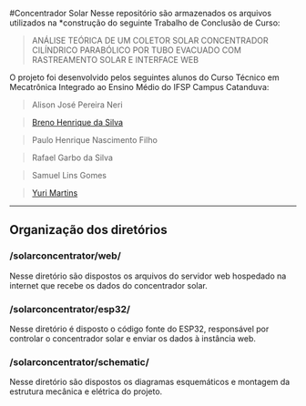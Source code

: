 #Concentrador Solar
Nesse repositório são armazenados os arquivos utilizados na *construção do seguinte Trabalho de Conclusão de Curso:
> ANÁLISE TEÓRICA DE UM COLETOR SOLAR CONCENTRADOR CILÍNDRICO PARABÓLICO POR TUBO EVACUADO COM RASTREAMENTO SOLAR E INTERFACE WEB

O projeto foi desenvolvido pelos seguintes alunos do Curso Técnico em Mecatrônica Integrado ao Ensino Médio do IFSP Campus Catanduva:

> Alison José Pereira Neri

> [Breno Henrique da Silva](http://github.com/br3n0henrique "Breno Henrique da Silva")

> Paulo Henrique Nascimento Filho

> Rafael Garbo da Silva

> Samuel Lins Gomes

> [Yuri Martins](http://github.com/Stecken "Yuri Martins")

------------

## Organização dos diretórios
### /solarconcentrator/web/
Nesse diretório são dispostos os arquivos do servidor web hospedado na internet que recebe os dados do concentrador solar.

### /solarconcentrator/esp32/
Nesse diretório é disposto o código fonte do ESP32, responsável por controlar o concentrador solar e enviar os dados à instância web.

### /solarconcentrator/schematic/
Nesse diretório são dispostos os diagramas esquemáticos e montagem da estrutura mecânica e elétrica do projeto.


